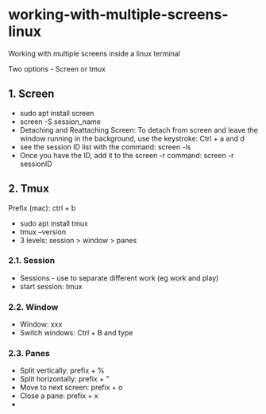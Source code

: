 # working-with-multiple-screens-linux

Working with multiple screens inside a linux terminal

Two options - Screen or tmux

## 1. Screen
- sudo apt install screen
- screen -S session_name
- Detaching and Reattaching Screen: To detach from screen and leave the window running in the background, use the keystroke: Ctrl + a and d
- see the session ID list with the command: screen -ls
- Once you have the ID, add it to the screen -r command: screen -r sessionID

## 2. Tmux

Prefix (mac): ctrl + b 

- sudo apt install tmux
- tmux –version
- 3 levels: session > window > panes

### 2.1. Session
- Sessions - use to separate different work (eg work and play)
- start session: tmux

### 2.2. Window
- Window: xxx
- Switch windows: Ctrl + B and type <window number>

### 2.3. Panes
- Split vertically: prefix + %
- Split horizontally: prefix + "
- Move to next screen: prefix + o
- Close a pane: prefix + x
- 
